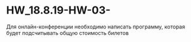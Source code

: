 # HW_18.8.19-HW-03-
Для онлайн-конференции необходимо написать программу, которая будет подсчитывать общую стоимость билетов
